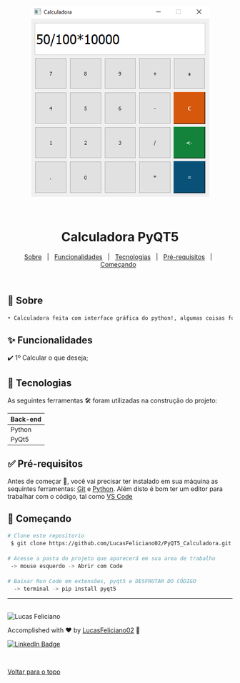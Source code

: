 <!-- Status -->

<!-- <h4 align="center"> 
---
	🚧  Projeto Calculadora 🚀 Em construção...  🚧
</h4> 

<hr> -->


<div align="center" id="top">
  <img alt="Calculadora" title="Calculadora" src="./Calculadora_PyQT5.PNG"/>
</h1>

 
  &#xa0;
 
 

 </div>
 
 
 <h1 align="center">Calculadora PyQT5</h1>


 
<p align="center">
  <a href="#dart-sobre">Sobre</a> &#xa0; | &#xa0; 
  <a href="#sparkles-funcionalidades">Funcionalidades</a> &#xa0; | &#xa0; 
  <a href="#rocket-tecnologias">Tecnologias</a> &#xa0; | &#xa0; 
  <a href="#white_check_mark-pré-requisitos">Pré-requisitos</a> &#xa0; | &#xa0;
  <a href="#checkered_flag-começando">Começando</a> &#xa0; 
<!--  <a href="#autor">Autor</a> -->
</p>


<br>
			
	
	
## :dart: Sobre ##

```sh
• Calculadora feita com interface gráfica do python!, algumas coisas foram customizadas para não ficar 100% igual ao curso
```

## :sparkles: Funcionalidades ##


:heavy_check_mark: 1º Calcular o que deseja;


## :rocket: Tecnologias ##
 
 
As seguintes ferramentas 🛠 foram utilizadas na construção do projeto:


<table>
  <thead>
    <th>Back-end</th>
  </thead>
  <tbody>
    <tr>
      <td>Python</td>
    </tr>
    <tr>
      <td>PyQt5</td>
    </tr> 
	    
  </tbody>

</table>


## :white_check_mark: Pré-requisitos ##


Antes de começar 🏁, você vai precisar ter instalado em sua máquina as sequintes ferramentas:
[Git](https://git-scm.com/downloads) e [Python](https://www.python.org/downloads/).
Além disto é bom ter um editor para trabalhar com o código, tal como [VS Code](https://code.visualstudio.com/download)


## :checkered_flag: Começando ##


```bash
# Clone este repositorio
 $ git clone https://github.com/LucasFeliciano02/PyQT5_Calculadora.git

# Acesse a pasta do projeto que aparecerá em sua area de trabalho
 -> mouse esquerdo -> Abrir com Code

# Baixar Run Code em extensões, pyqt5 e DESFRUTAR DO CÓDIGO
  -> terminal -> pip install pyqt5

```


---


<br>


<!---### Autor --->


<img alt="Lucas Feliciano" title="Lucas Feliciano" src="https://avatars.githubusercontent.com/u/90653345?v=4" height="100" width="100" />


Accomplished with :heart: by [LucasFeliciano02](https://github.com/LucasFeliciano02) 👋


[![LinkedIn Badge](https://img.shields.io/badge/-Lucas_Feliciano-blue?style=flat-square&logo=Linkedin&logoColor=white&link=https://www.linkedin.com/in/lucas-henrique-marques-feliciano-aa5aab222/)](https://www.linkedin.com/in/lucas-henrique-marques-feliciano-aa5aab222/) 


&#xa0;


<a href="#top">Voltar para o topo</a>
